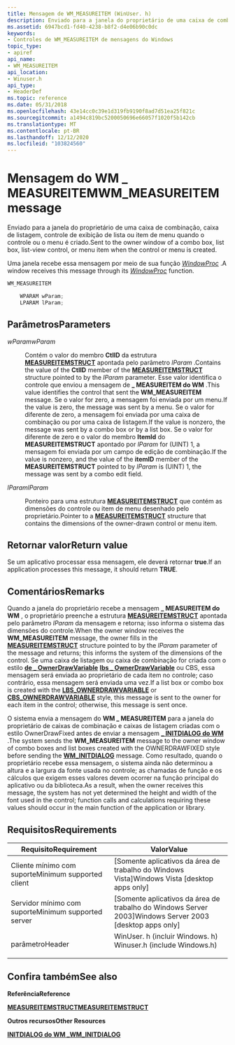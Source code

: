 ```yaml
---
title: Mensagem de WM_MEASUREITEM (WinUser. h)
description: Enviado para a janela do proprietário de uma caixa de combinação, caixa de listagem, controle de exibição de lista ou item de menu quando o controle ou o menu é criado.
ms.assetid: 6947bcd1-fd40-4238-b8f2-d4e06b90c0dc
keywords:
- Controles de WM_MEASUREITEM de mensagens do Windows
topic_type:
- apiref
api_name:
- WM_MEASUREITEM
api_location:
- Winuser.h
api_type:
- HeaderDef
ms.topic: reference
ms.date: 05/31/2018
ms.openlocfilehash: 43e14cc0c39e1d319fb9190f8ad7d51ea25f821c
ms.sourcegitcommit: a1494c819bc5200050696e66057f1020f5b142cb
ms.translationtype: MT
ms.contentlocale: pt-BR
ms.lasthandoff: 12/12/2020
ms.locfileid: "103824560"
---
```

# <a name="wm_measureitem-message"></a><span data-ttu-id="f1566-104">Mensagem do WM \_ MEASUREITEM</span><span class="sxs-lookup"><span data-stu-id="f1566-104">WM\_MEASUREITEM message</span></span>

<span data-ttu-id="f1566-105">Enviado para a janela do proprietário de uma caixa de combinação, caixa de listagem, controle de exibição de lista ou item de menu quando o controle ou o menu é criado.</span><span class="sxs-lookup"><span data-stu-id="f1566-105">Sent to the owner window of a combo box, list box, list-view control, or menu item when the control or menu is created.</span></span>

<span data-ttu-id="f1566-106">Uma janela recebe essa mensagem por meio de sua função [*WindowProc*](/previous-versions/windows/desktop/legacy/ms633573(v=vs.85)) .</span><span class="sxs-lookup"><span data-stu-id="f1566-106">A window receives this message through its [*WindowProc*](/previous-versions/windows/desktop/legacy/ms633573(v=vs.85)) function.</span></span>


```C++
WM_MEASUREITEM

    WPARAM wParam;
    LPARAM lParam; 
```



## <a name="parameters"></a><span data-ttu-id="f1566-107">Parâmetros</span><span class="sxs-lookup"><span data-stu-id="f1566-107">Parameters</span></span>

<dl> <dt>

<span data-ttu-id="f1566-108">*wParam*</span><span class="sxs-lookup"><span data-stu-id="f1566-108">*wParam*</span></span> 
</dt> <dd>

<span data-ttu-id="f1566-109">Contém o valor do membro **CtlID** da estrutura [**MEASUREITEMSTRUCT**](/windows/win32/api/winuser/ns-winuser-measureitemstruct) apontada pelo parâmetro *lParam* .</span><span class="sxs-lookup"><span data-stu-id="f1566-109">Contains the value of the **CtlID** member of the [**MEASUREITEMSTRUCT**](/windows/win32/api/winuser/ns-winuser-measureitemstruct) structure pointed to by the *lParam* parameter.</span></span> <span data-ttu-id="f1566-110">Esse valor identifica o controle que enviou a mensagem de **\_ MEASUREITEM do WM** .</span><span class="sxs-lookup"><span data-stu-id="f1566-110">This value identifies the control that sent the **WM\_MEASUREITEM** message.</span></span> <span data-ttu-id="f1566-111">Se o valor for zero, a mensagem foi enviada por um menu.</span><span class="sxs-lookup"><span data-stu-id="f1566-111">If the value is zero, the message was sent by a menu.</span></span> <span data-ttu-id="f1566-112">Se o valor for diferente de zero, a mensagem foi enviada por uma caixa de combinação ou por uma caixa de listagem.</span><span class="sxs-lookup"><span data-stu-id="f1566-112">If the value is nonzero, the message was sent by a combo box or by a list box.</span></span> <span data-ttu-id="f1566-113">Se o valor for diferente de zero e o valor do membro **ItemId** do **MEASUREITEMSTRUCT** apontado por *lParam* for (UINT) 1, a mensagem foi enviada por um campo de edição de combinação.</span><span class="sxs-lookup"><span data-stu-id="f1566-113">If the value is nonzero, and the value of the **itemID** member of the **MEASUREITEMSTRUCT** pointed to by *lParam* is (UINT)  1, the message was sent by a combo edit field.</span></span>

</dd> <dt>

<span data-ttu-id="f1566-114">*lParam*</span><span class="sxs-lookup"><span data-stu-id="f1566-114">*lParam*</span></span> 
</dt> <dd>

<span data-ttu-id="f1566-115">Ponteiro para uma estrutura [**MEASUREITEMSTRUCT**](/windows/win32/api/winuser/ns-winuser-measureitemstruct) que contém as dimensões do controle ou item de menu desenhado pelo proprietário.</span><span class="sxs-lookup"><span data-stu-id="f1566-115">Pointer to a [**MEASUREITEMSTRUCT**](/windows/win32/api/winuser/ns-winuser-measureitemstruct) structure that contains the dimensions of the owner-drawn control or menu item.</span></span>

</dd> </dl>

## <a name="return-value"></a><span data-ttu-id="f1566-116">Retornar valor</span><span class="sxs-lookup"><span data-stu-id="f1566-116">Return value</span></span>

<span data-ttu-id="f1566-117">Se um aplicativo processar essa mensagem, ele deverá retornar **true**.</span><span class="sxs-lookup"><span data-stu-id="f1566-117">If an application processes this message, it should return **TRUE**.</span></span>

## <a name="remarks"></a><span data-ttu-id="f1566-118">Comentários</span><span class="sxs-lookup"><span data-stu-id="f1566-118">Remarks</span></span>

<span data-ttu-id="f1566-119">Quando a janela do proprietário recebe a mensagem **\_ MEASUREITEM do WM** , o proprietário preenche a estrutura [**MEASUREITEMSTRUCT**](/windows/win32/api/winuser/ns-winuser-measureitemstruct) apontada pelo parâmetro *lParam* da mensagem e retorna; isso informa o sistema das dimensões do controle.</span><span class="sxs-lookup"><span data-stu-id="f1566-119">When the owner window receives the **WM\_MEASUREITEM** message, the owner fills in the [**MEASUREITEMSTRUCT**](/windows/win32/api/winuser/ns-winuser-measureitemstruct) structure pointed to by the *lParam* parameter of the message and returns; this informs the system of the dimensions of the control.</span></span> <span data-ttu-id="f1566-120">Se uma caixa de listagem ou caixa de combinação for criada com o estilo [**de \_ OwnerDrawVariable**](combo-box-styles.md) [**lbs \_ OwnerDrawVariable**](list-box-styles.md) ou CBS, essa mensagem será enviada ao proprietário de cada item no controle; caso contrário, essa mensagem será enviada uma vez.</span><span class="sxs-lookup"><span data-stu-id="f1566-120">If a list box or combo box is created with the [**LBS\_OWNERDRAWVARIABLE**](list-box-styles.md) or [**CBS\_OWNERDRAWVARIABLE**](combo-box-styles.md) style, this message is sent to the owner for each item in the control; otherwise, this message is sent once.</span></span>

<span data-ttu-id="f1566-121">O sistema envia a mensagem do **WM \_ MEASUREITEM** para a janela do proprietário de caixas de combinação e caixas de listagem criadas com o estilo OwnerDrawFixed antes de enviar a mensagem [**\_ INITDIALOG do WM**](/windows/desktop/dlgbox/wm-initdialog) .</span><span class="sxs-lookup"><span data-stu-id="f1566-121">The system sends the **WM\_MEASUREITEM** message to the owner window of combo boxes and list boxes created with the OWNERDRAWFIXED style before sending the [**WM\_INITDIALOG**](/windows/desktop/dlgbox/wm-initdialog) message.</span></span> <span data-ttu-id="f1566-122">Como resultado, quando o proprietário recebe essa mensagem, o sistema ainda não determinou a altura e a largura da fonte usada no controle; as chamadas de função e os cálculos que exigem esses valores devem ocorrer na função principal do aplicativo ou da biblioteca.</span><span class="sxs-lookup"><span data-stu-id="f1566-122">As a result, when the owner receives this message, the system has not yet determined the height and width of the font used in the control; function calls and calculations requiring these values should occur in the main function of the application or library.</span></span>

## <a name="requirements"></a><span data-ttu-id="f1566-123">Requisitos</span><span class="sxs-lookup"><span data-stu-id="f1566-123">Requirements</span></span>



| <span data-ttu-id="f1566-124">Requisito</span><span class="sxs-lookup"><span data-stu-id="f1566-124">Requirement</span></span> | <span data-ttu-id="f1566-125">Valor</span><span class="sxs-lookup"><span data-stu-id="f1566-125">Value</span></span> |
|-------------------------------------|----------------------------------------------------------------------------------------------------------|
| <span data-ttu-id="f1566-126">Cliente mínimo com suporte</span><span class="sxs-lookup"><span data-stu-id="f1566-126">Minimum supported client</span></span><br/> | <span data-ttu-id="f1566-127">\[Somente aplicativos da área de trabalho do Windows Vista\]</span><span class="sxs-lookup"><span data-stu-id="f1566-127">Windows Vista \[desktop apps only\]</span></span><br/>                                                           |
| <span data-ttu-id="f1566-128">Servidor mínimo com suporte</span><span class="sxs-lookup"><span data-stu-id="f1566-128">Minimum supported server</span></span><br/> | <span data-ttu-id="f1566-129">\[Somente aplicativos da área de trabalho do Windows Server 2003\]</span><span class="sxs-lookup"><span data-stu-id="f1566-129">Windows Server 2003 \[desktop apps only\]</span></span><br/>                                                     |
| <span data-ttu-id="f1566-130">parâmetro</span><span class="sxs-lookup"><span data-stu-id="f1566-130">Header</span></span><br/>                   | <dl> <span data-ttu-id="f1566-131"><dt>WinUser. h (incluir Windows. h)</dt></span><span class="sxs-lookup"><span data-stu-id="f1566-131"><dt>Winuser.h (include Windows.h)</dt></span></span> </dl> |



## <a name="see-also"></a><span data-ttu-id="f1566-132">Confira também</span><span class="sxs-lookup"><span data-stu-id="f1566-132">See also</span></span>

<dl> <dt>

<span data-ttu-id="f1566-133">**Referência**</span><span class="sxs-lookup"><span data-stu-id="f1566-133">**Reference**</span></span>
</dt> <dt>

[<span data-ttu-id="f1566-134">**MEASUREITEMSTRUCT**</span><span class="sxs-lookup"><span data-stu-id="f1566-134">**MEASUREITEMSTRUCT**</span></span>](/windows/win32/api/winuser/ns-winuser-measureitemstruct)
</dt> <dt>

<span data-ttu-id="f1566-135">**Outros recursos**</span><span class="sxs-lookup"><span data-stu-id="f1566-135">**Other Resources**</span></span>
</dt> <dt>

[<span data-ttu-id="f1566-136">**INITDIALOG do WM \_**</span><span class="sxs-lookup"><span data-stu-id="f1566-136">**WM\_INITDIALOG**</span></span>](/windows/desktop/dlgbox/wm-initdialog)
</dt> </dl>

 

